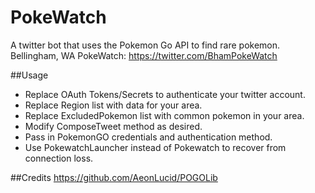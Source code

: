 # PokeWatch
A twitter bot that uses the Pokemon Go API to find rare pokemon.
Bellingham, WA PokeWatch: https://twitter.com/BhamPokeWatch

##Usage
* Replace OAuth Tokens/Secrets to authenticate your twitter account.
* Replace Region list with data for your area.
* Replace ExcludedPokemon list with common pokemon in your area.
* Modify ComposeTweet method as desired.
* Pass in PokemonGO credentials and authentication method.
* Use PokewatchLauncher instead of Pokewatch to recover from connection loss.

##Credits
https://github.com/AeonLucid/POGOLib


